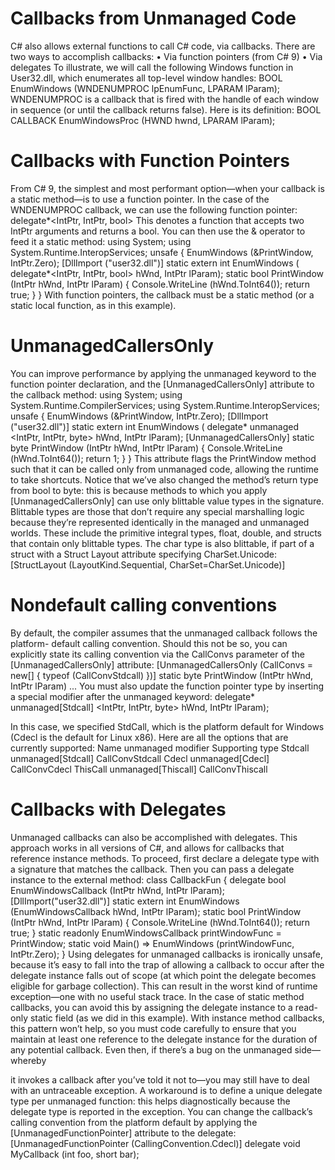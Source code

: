# Callbacks from Unmanaged Code

C# also allows external functions to call C# code, via callbacks. There are two ways to accomplish callbacks:
• Via function pointers (from C# 9)
• Via delegates
To illustrate, we will call the following Windows function in User32.dll, which enumerates all top-level window handles:
BOOL EnumWindows (WNDENUMPROC lpEnumFunc, LPARAM lParam);
WNDENUMPROC is a callback that is fired with the handle of each window in sequence
(or until the callback returns false). Here is its definition:
BOOL CALLBACK EnumWindowsProc (HWND hwnd, LPARAM lParam);

# Callbacks with Function Pointers
From C# 9, the simplest and most performant option—when your callback is a static method—is to use a function pointer. In the case of the WNDENUMPROC callback, we can use the following function pointer:
delegate*<IntPtr, IntPtr, bool>
This denotes a function that accepts two IntPtr arguments and returns a bool. You can then use the & operator to feed it a static method:
using System;
using System.Runtime.InteropServices;
unsafe {
EnumWindows (&PrintWindow, IntPtr.Zero);
[DllImport ("user32.dll")] static extern int EnumWindows (
delegate*<IntPtr, IntPtr, bool> hWnd, IntPtr lParam);
static bool PrintWindow (IntPtr hWnd, IntPtr lParam) {
        Console.WriteLine (hWnd.ToInt64());
        return true;
      }
}
With function pointers, the callback must be a static method (or a static local function, as in this example).

# UnmanagedCallersOnly
You can improve performance by applying the unmanaged keyword to the function pointer declaration, and the [UnmanagedCallersOnly] attribute to the callback method:
    using System;
    using System.Runtime.CompilerServices;
    using System.Runtime.InteropServices;
unsafe {
      EnumWindows (&PrintWindow, IntPtr.Zero);
      [DllImport ("user32.dll")]
      static extern int EnumWindows (
delegate* unmanaged <IntPtr, IntPtr, byte> hWnd, IntPtr lParam);
      [UnmanagedCallersOnly]
static byte PrintWindow (IntPtr hWnd, IntPtr lParam) {
        Console.WriteLine (hWnd.ToInt64());
return 1; }
}
This attribute flags the PrintWindow method such that it can be called only from unmanaged code, allowing the runtime to take shortcuts. Notice that we’ve also changed the method’s return type from bool to byte: this is because methods to which you apply [UnmanagedCallersOnly] can use only blittable value types in the signature. Blittable types are those that don’t require any special marshalling logic because they’re represented identically in the managed and unmanaged worlds. These include the primitive integral types, float, double, and structs that contain only blittable types. The char type is also blittable, if part of a struct with a Struct Layout attribute specifying CharSet.Unicode:
[StructLayout (LayoutKind.Sequential, CharSet=CharSet.Unicode)]

#  Nondefault calling conventions
By default, the compiler assumes that the unmanaged callback follows the platform- default calling convention. Should this not be so, you can explicitly state its calling convention via the CallConvs parameter of the [UnmanagedCallersOnly] attribute:
[UnmanagedCallersOnly (CallConvs = new[] { typeof (CallConvStdcall) })] static byte PrintWindow (IntPtr hWnd, IntPtr lParam) ...
You must also update the function pointer type by inserting a special modifier after the unmanaged keyword:
delegate* unmanaged[Stdcall] <IntPtr, IntPtr, byte> hWnd, IntPtr lParam);

In this case, we specified StdCall, which is the platform default for Windows (Cdecl is the default for Linux x86). Here are all the options that are currently supported:
Name unmanaged modifier Supporting type
Stdcall unmanaged[Stdcall] CallConvStdcall Cdecl unmanaged[Cdecl] CallConvCdecl ThisCall unmanaged[Thiscall] CallConvThiscall

# Callbacks with Delegates
Unmanaged callbacks can also be accomplished with delegates. This approach works in all versions of C#, and allows for callbacks that reference instance methods.
To proceed, first declare a delegate type with a signature that matches the callback. Then you can pass a delegate instance to the external method:
    class CallbackFun
    {
      delegate bool EnumWindowsCallback (IntPtr hWnd, IntPtr lParam);
[DllImport("user32.dll")]
static extern int EnumWindows (EnumWindowsCallback hWnd, IntPtr lParam);
static bool PrintWindow (IntPtr hWnd, IntPtr lParam) {
        Console.WriteLine (hWnd.ToInt64());
        return true;
      }
      static readonly EnumWindowsCallback printWindowFunc = PrintWindow;
      static void Main() => EnumWindows (printWindowFunc, IntPtr.Zero);
    }
Using delegates for unmanaged callbacks is ironically unsafe, because it’s easy to fall into the trap of allowing a callback to occur after the delegate instance falls out of scope (at which point the delegate becomes eligible for garbage collection). This can result in the worst kind of runtime exception—one with no useful stack trace. In the case of static method callbacks, you can avoid this by assigning the delegate instance to a read-only static field (as we did in this example). With instance method callbacks, this pattern won’t help, so you must code carefully to ensure that you maintain at least one reference to the delegate instance for the duration of any potential callback. Even then, if there’s a bug on the unmanaged side—whereby

it invokes a callback after you’ve told it not to—you may still have to deal with an untraceable exception. A workaround is to define a unique delegate type per unmanaged function: this helps diagnostically because the delegate type is reported in the exception.
You can change the callback’s calling convention from the platform default by applying the [UnmanagedFunctionPointer] attribute to the delegate:
[UnmanagedFunctionPointer (CallingConvention.Cdecl)] delegate void MyCallback (int foo, short bar);